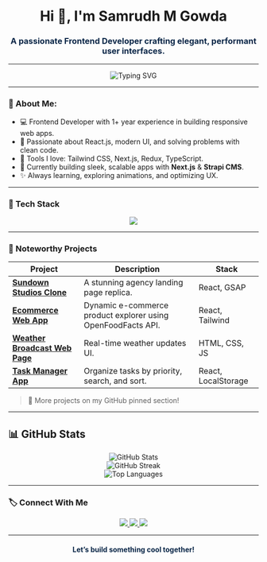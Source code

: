 <!-- README.md for GitHub Profile -->
<h1 align="center">Hi 👋, I'm Samrudh M Gowda</h1>
<h3 align="center" style="color:#0A2647">A passionate Frontend Developer crafting elegant, performant user interfaces.</h3>

---

<p align="center">
  <img src="https://readme-typing-svg.demolab.com?font=Fira+Code&pause=1000&color=0A2647&center=true&vCenter=true&width=435&lines=React.js+Developer;Frontend+Engineer;Tailwind+%7C+Bootstrap+%7C+Next.js;Crafting+Clean+and+Modern+UIs" alt="Typing SVG" />
</p>

---

### 🧠 About Me:
- 💻 Frontend Developer with 1+ year experience in building responsive web apps.
- 🚀 Passionate about React.js, modern UI, and solving problems with clean code.
- 🧰 Tools I love: Tailwind CSS, Next.js, Redux, TypeScript.
- 🌱 Currently building sleek, scalable apps with **Next.js** & **Strapi CMS**.
- ✨ Always learning, exploring animations, and optimizing UX.

---

### 💼 Tech Stack

<p align="center">
  <img src="https://skillicons.dev/icons?i=html,css,js,ts,react,nextjs,tailwind,bootstrap,redux,figma,git,github,vscode" />
</p>

---

### 📁 Noteworthy Projects

| Project | Description | Stack |
|--------|-------------|-------|
| [**Sundown Studios Clone**](https://github.com/samrudh-m-gowda/sundown-studio-clone) | A stunning agency landing page replica. | React, GSAP |
| [**Ecommerce Web App**](https://github.com/samrudh-m-gowda/ecommerce-product-display) | Dynamic e-commerce product explorer using OpenFoodFacts API. | React, Tailwind |
| [**Weather Broadcast Web Page**](https://github.com/samrudh-m-gowda/weather-broadcast) | Real-time weather updates UI. | HTML, CSS, JS |
| [**Task Manager App**](https://github.com/samrudh-m-gowda/task-manager) | Organize tasks by priority, search, and sort. | React, LocalStorage |

> 📌 More projects on my GitHub pinned section!

---

## 📊 GitHub Stats


<p align="center">
  <img src="https://github-readme-stats.vercel.app/api?username=Samrudhmg&theme=tokyonight&hide_border=false&include_all_commits=true&count_private=true" alt="GitHub Stats" />
  <br />
  <img src="https://github-readme-streak-stats.herokuapp.com/?user=Samrudhmg&theme=tokyonight&hide_border=false" alt="GitHub Streak" />
  <br />
  <img src="https://github-readme-stats.vercel.app/api/top-langs/?username=Samrudhmg&layout=compact&theme=tokyonight&hide_border=false" alt="Top Languages" />
</p>

---

### 🏷️ Connect With Me

<p align="center">
  <a href="https://www.linkedin.com/in/samrudh-m-gowda/" target="_blank">
    <img src="https://img.shields.io/badge/LinkedIn-%230A2647.svg?&style=for-the-badge&logo=linkedin&logoColor=white" />
  </a>
  <a href="mailto:samrudhmgowda@gmail.com" target="_blank">
    <img src="https://img.shields.io/badge/Gmail-%230A2647.svg?&style=for-the-badge&logo=gmail&logoColor=white" />
  </a>
  <a href="https://github.com/samrudh-m-gowda" target="_blank">
    <img src="https://img.shields.io/badge/GitHub-%230A2647.svg?&style=for-the-badge&logo=github&logoColor=white" />
  </a>
</p>

---

<h4 align="center" style="color:#0A2647;">Let’s build something cool together!</h4>
